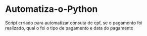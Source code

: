 # Automatiza-o-Python

Script crriado para automatizar consuta de cpf, se o pagamento foi realizado, qual o foi o tipo de pagamento e data do pagamento
